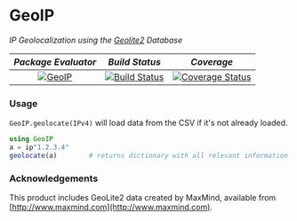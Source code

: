 # GeoIP

*IP Geolocalization using the [Geolite2](https://dev.maxmind.com/geoip/geoip2/geolite2/) Database*

| *Package Evaluator* | *Build Status* | *Coverage* |
|:-------------------:|:--------------:|:----------:|
| [![GeoIP](http://pkg.julialang.org/badges/GeoIP_0.6.svg)](http://pkg.julialang.org/?pkg=GeoIP&ver=0.6) | [![Build Status](https://travis-ci.org/JuliaWeb/GeoIP.jl.svg?branch=master)](https://travis-ci.org/JuliaWeb/GeoIP.jl) | [![Coverage Status](https://coveralls.io/repos/github/JuliaWeb/GeoIP.jl/badge.svg)](https://coveralls.io/github/JuliaWeb/GeoIP.jl) |

### Usage

`GeoIP.geolocate(IPv4)` will load data from the CSV if it's
not already loaded.

```julia
using GeoIP
a = ip"1.2.3.4"
geolocate(a)        # returns dictionary with all relevant information
```

### Acknowledgements
This product includes GeoLite2 data created by MaxMind, available from
[http://www.maxmind.com](http://www.maxmind.com).
